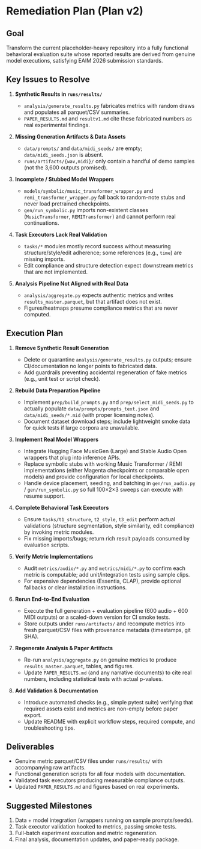 # Remediation Plan (Plan v2)

## Goal
Transform the current placeholder-heavy repository into a fully functional behavioral evaluation suite whose reported results are derived from genuine model executions, satisfying EAIM 2026 submission standards.

## Key Issues to Resolve

1. **Synthetic Results in `runs/results/`**
   - `analysis/generate_results.py` fabricates metrics with random draws and populates all parquet/CSV summaries.
   - `PAPER_RESULTS.md` and `resultv1.md` cite these fabricated numbers as real experimental findings.

2. **Missing Generation Artifacts & Data Assets**
   - `data/prompts/` and `data/midi_seeds/` are empty; `data/midi_seeds.json` is absent.
   - `runs/artifacts/{wav,midi}/` only contain a handful of demo samples (not the 3,600 outputs promised).

3. **Incomplete / Stubbed Model Wrappers**
   - `models/symbolic/music_transformer_wrapper.py` and `remi_transformer_wrapper.py` fall back to random-note stubs and never load pretrained checkpoints.
   - `gen/run_symbolic.py` imports non-existent classes (`MusicTransformer`, `REMITransformer`) and cannot perform real continuations.

4. **Task Executors Lack Real Validation**
   - `tasks/*` modules mostly record success without measuring structure/style/edit adherence; some references (e.g., `time`) are missing imports.
   - Edit compliance and structure detection expect downstream metrics that are not implemented.

5. **Analysis Pipeline Not Aligned with Real Data**
   - `analysis/aggregate.py` expects authentic metrics and writes `results_master.parquet`, but that artifact does not exist.
   - Figures/heatmaps presume compliance metrics that are never computed.

## Execution Plan

1. **Remove Synthetic Result Generation**
   - Delete or quarantine `analysis/generate_results.py` outputs; ensure CI/documentation no longer points to fabricated data.
   - Add guardrails preventing accidental regeneration of fake metrics (e.g., unit test or script check).

2. **Rebuild Data Preparation Pipeline**
   - Implement `prep/build_prompts.py` and `prep/select_midi_seeds.py` to actually populate `data/prompts/prompts_text.json` and `data/midi_seeds/*.mid` (with proper licensing notes).
   - Document dataset download steps; include lightweight smoke data for quick tests if large corpora are unavailable.

3. **Implement Real Model Wrappers**
   - Integrate Hugging Face MusicGen (Large) and Stable Audio Open wrappers that plug into inference APIs.
   - Replace symbolic stubs with working Music Transformer / REMI implementations (either Magenta checkpoints or comparable open models) and provide configuration for local checkpoints.
   - Handle device placement, seeding, and batching in `gen/run_audio.py` / `gen/run_symbolic.py` so full 100×2×3 sweeps can execute with resume support.

4. **Complete Behavioral Task Executors**
   - Ensure `tasks/t1_structure`, `t2_style`, `t3_edit` perform actual validations (structure segmentation, style similarity, edit compliance) by invoking metric modules.
   - Fix missing imports/bugs; return rich result payloads consumed by evaluation scripts.

5. **Verify Metric Implementations**
   - Audit `metrics/audio/*.py` and `metrics/midi/*.py` to confirm each metric is computable; add unit/integration tests using sample clips.
   - For expensive dependencies (Essentia, CLAP), provide optional fallbacks or clear installation instructions.

6. **Rerun End-to-End Evaluation**
   - Execute the full generation + evaluation pipeline (600 audio + 600 MIDI outputs) or a scaled-down version for CI smoke tests.
   - Store outputs under `runs/artifacts/` and recompute metrics into fresh parquet/CSV files with provenance metadata (timestamps, git SHA).

7. **Regenerate Analysis & Paper Artifacts**
   - Re-run `analysis/aggregate.py` on genuine metrics to produce `results_master.parquet`, tables, and figures.
   - Update `PAPER_RESULTS.md` (and any narrative documents) to cite real numbers, including statistical tests with actual p-values.

8. **Add Validation & Documentation**
   - Introduce automated checks (e.g., simple pytest suite) verifying that required assets exist and metrics are non-empty before paper export.
   - Update README with explicit workflow steps, required compute, and troubleshooting tips.

## Deliverables
- Genuine metric parquet/CSV files under `runs/results/` with accompanying raw artifacts.
- Functional generation scripts for all four models with documentation.
- Validated task executors producing measurable compliance outputs.
- Updated `PAPER_RESULTS.md` and figures based on real experiments.

## Suggested Milestones
1. Data + model integration (wrappers running on sample prompts/seeds).
2. Task executor validation hooked to metrics, passing smoke tests.
3. Full-batch experiment execution and metric regeneration.
4. Final analysis, documentation updates, and paper-ready package.


